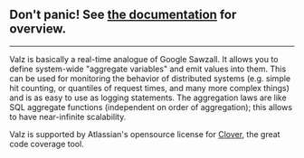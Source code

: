 ## **Don't panic!** See [the documentation](http://jkff.info/valz/) for overview. ##


---


Valz is basically a real-time analogue of Google Sawzall. It allows you to define system-wide "aggregate variables" and emit values into them. This can be used for monitoring the behavior of distributed systems (e.g. simple hit counting, or quantiles of request times, and many more complex things) and is as easy to use as logging statements.
The aggregation laws are like SQL aggregate functions (independent on order of aggregation); this allows to have near-infinite scalability.

Valz is supported by Atlassian's opensource license for [Clover](http://www.atlassian.com/software/clover/overview), the great code coverage tool.